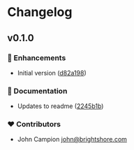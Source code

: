 # Changelog

## v0.1.0

### 🚀 Enhancements

- Initial version ([d82a198](https://github.com/jcamp-code/npm-package-repo-template/commit/d82a198))

### 📖 Documentation

- Updates to readme ([2245b1b](https://github.com/jcamp-code/npm-package-repo-template/commit/2245b1b))

### ❤️ Contributors

- John Campion <john@brightshore.com>
